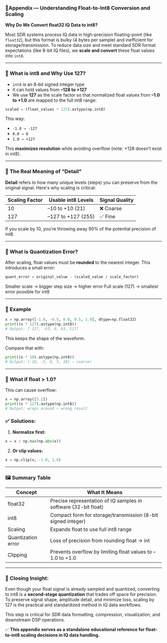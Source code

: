 ### 🎯Appendix — Understanding Float-to-Int8 Conversion and Scaling
**Why Do We Convert float32 IQ Data to int8?**

Most SDR systems process IQ data in high-precision floating-point (like `float32`), but this format is bulky (4 bytes per sample) and inefficient for storage/transmission. To reduce data size and meet standard SDR format expectations (like 8-bit IQ files), we **scale and convert** these float values into `int8`.

---

### 🧱 What is int8 and Why Use 127?

* `int8` is an 8-bit signed integer type
* It can hold values from **–128 to +127**
* We use **127** as the scale factor so that normalized float values from **–1.0 to +1.0** are mapped to the full int8 range:

```python
scaled = (float_values * 127).astype(np.int8)
```

This way:

* `-1.0 → -127`
* `0.0 → 0`
* `1.0 → +127`

This **maximizes resolution** while avoiding overflow (note: +128 doesn’t exist in int8).

---

### 🧠 The Real Meaning of "Detail"

**Detail** refers to how many unique levels (steps) you can preserve from the original signal. Here's why scaling is critical:

| Scaling Factor | Usable int8 Levels | Signal Quality |
| -------------- | ------------------ | -------------- |
| 10             | –10 to +10 (21)    | ❌ Coarse       |
| 127            | –127 to +127 (255) | ✅ Fine         |

If you scale by 10, you're throwing away 90% of the potential precision of int8.

---

### 📏 What is Quantization Error?

After scaling, float values must be **rounded** to the nearest integer. This introduces a small error:

```python
quant_error = original_value - (scaled_value / scale_factor)
```

Smaller scale → bigger step size → higher error
Full scale (127) → smallest error possible for int8

---

### 🧪 Example

```python
x = np.array([-1.0, -0.5, 0.0, 0.5, 1.0], dtype=np.float32)
print((x * 127).astype(np.int8))
# Output: [-127, -63, 0, 63, 127]
```

This keeps the shape of the waveform.

Compare that with:

```python
print((x * 10).astype(np.int8))
# Output: [-10, -5, 0, 5, 10] — coarse!
```

---

### 🚫 What if float > 1.0?

This can cause overflow:

```python
x = np.array([3.2])
print((x * 127).astype(np.int8))
# Output: wraps around — wrong result
```

### ✅ Solutions:

1. **Normalize first:**

```python
x = x / np.max(np.abs(x))
```

2. **Or clip values:**

```python
x = np.clip(x, -1.0, 1.0)
```

---

### 🖼️ Summary Table

| Concept            | What It Means                                                   |
| ------------------ | --------------------------------------------------------------- |
| float32            | Precise representation of IQ samples in software (32-bit float) |
| int8               | Compact form for storage/transmission (8-bit signed integer)    |
| Scaling            | Expands float to use full int8 range                            |
| Quantization error | Loss of precision from rounding float → int                     |
| Clipping           | Prevents overflow by limiting float values to –1.0 to +1.0      |

---

### 📌 Closing Insight:

Even though your float signal is already sampled and quantized, converting to int8 is a **second-stage quantization** that trades off space for precision. To preserve signal shape, amplitude detail, and minimize loss, scaling by 127 is the practical and standardized method in IQ data workflows.

This step is critical for SDR data formatting, compression, visualization, and downstream DSP operations.

✅ **This appendix serves as a standalone educational reference for float-to-int8 scaling decisions in IQ data handling.**
